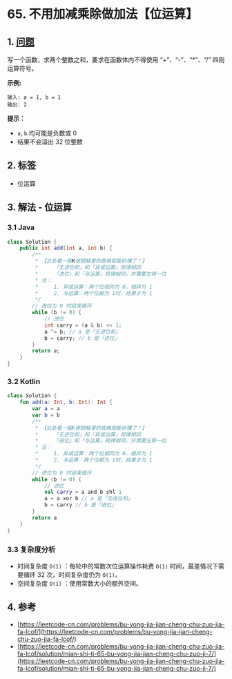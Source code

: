 # 65. 不用加减乘除做加法【位运算】

## 1. [问题](https://leetcode-cn.com/problems/bu-yong-jia-jian-cheng-chu-zuo-jia-fa-lcof/)

写一个函数，求两个整数之和，要求在函数体内不得使用 “+”、“-”、“\*”、“/” 四则运算符号。

**示例:**

```text
输入: a = 1, b = 1
输出: 2
```

**提示：**

* `a`, `b` 均可能是负数或 0
* 结果不会溢出 32 位整数

## 2. 标签

* 位运算

## 3. 解法 - 位运算

### 3.1 Java

```java
class Solution {
    public int add(int a, int b) {
        /**
         * 【此处看一眼K佬题解里的表格就能秒懂了！】
         *     「无进位和」和「异或运算」规律相同
         *     「进位」和「与运算」规律相同，并需要左移一位
         * 注：
         *     1. 异或运算：两个位相同为 0，相异为 1
         *     2. 与运算：两个位都为 1时，结果才为 1
         */
        // 进位为 0 时结束循环
        while (b != 0) {
            // 进位
            int carry = (a & b) << 1;
            a ^= b; // a 是「无进位和」
            b = carry; // b 是「进位」
        }
        return a;
    }
}
```

### 3.2 Kotlin

```kotlin
class Solution {
    fun add(a: Int, b: Int): Int {
        var a = a
        var b = b
        /**
         * 【此处看一眼K佬题解里的表格就能秒懂了！】
         *     「无进位和」和「异或运算」规律相同
         *     「进位」和「与运算」规律相同，并需要左移一位
         * 注：
         *     1. 异或运算：两个位相同为 0，相异为 1
         *     2. 与运算：两个位都为 1时，结果才为 1
         */
        // 进位为 0 时结束循环
        while (b != 0) {
            // 进位
            val carry = a and b shl 1
            a = a xor b // a 是「无进位和」
            b = carry // b 是「进位」
        }
        return a
    }
}
```

### 3.3 复杂度分析

* 时间复杂度 `O(1)` ：每轮中的常数次位运算操作耗费 `O(1)` 时间，最差情况下需要循环 32 次，时间复杂度仍为 `O(1)`。
* 空间复杂度 `O(1)` ：使用常数大小的额外空间。

## 4. 参考

* [https://leetcode-cn.com/problems/bu-yong-jia-jian-cheng-chu-zuo-jia-fa-lcof/](https://leetcode-cn.com/problems/bu-yong-jia-jian-cheng-chu-zuo-jia-fa-lcof/)
* [https://leetcode-cn.com/problems/bu-yong-jia-jian-cheng-chu-zuo-jia-fa-lcof/solution/mian-shi-ti-65-bu-yong-jia-jian-cheng-chu-zuo-ji-7/](https://leetcode-cn.com/problems/bu-yong-jia-jian-cheng-chu-zuo-jia-fa-lcof/solution/mian-shi-ti-65-bu-yong-jia-jian-cheng-chu-zuo-ji-7/)


